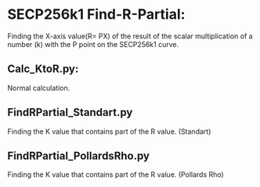 # SECP256k1 Find-R-Partial:
Finding the X-axis value(R= PX) of the result of the scalar multiplication of a number (k) with the P point on the SECP256k1 curve.

## Calc_KtoR.py: 
Normal calculation.

## FindRPartial_Standart.py
Finding the K value that contains part of the R value. (Standart)

## FindRPartial_PollardsRho.py
Finding the K value that contains part of the R value. (Pollards Rho)
